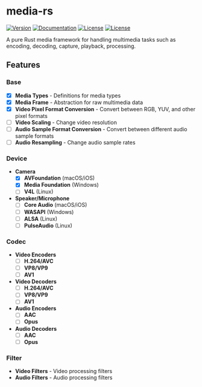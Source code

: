 # media-rs

[![Version](https://img.shields.io/crates/v/media)](https://crates.io/crates/media)
[![Documentation](https://docs.rs/media/badge.svg)](https://docs.rs/media)
[![License](https://img.shields.io/badge/License-Apache%202-blue.svg)](LICENSE-APACHE)
[![License](https://img.shields.io/badge/License-MIT-green.svg)](LICENSE-MIT)

A pure Rust media framework for handling multimedia tasks such as encoding, decoding, capture, playback, processing.

## Features

### Base
- [x] **Media Types** - Definitions for media types
- [x] **Media Frame** - Abstraction for raw multimedia data
- [x] **Video Pixel Format Conversion** - Convert between RGB, YUV, and other pixel formats
- [ ] **Video Scaling** - Change video resolution
- [ ] **Audio Sample Format Conversion** - Convert between different audio sample formats
- [ ] **Audio Resampling** - Change audio sample rates

### Device
- **Camera**
  - [x] **AVFoundation** (macOS/iOS)
  - [x] **Media Foundation** (Windows)
  - [ ] **V4L** (Linux)
- **Speaker/Microphone**
  - [ ] **Core Audio** (macOS/iOS)
  - [ ] **WASAPI** (Windows)
  - [ ] **ALSA** (Linux)
  - [ ] **PulseAudio** (Linux)

### Codec
- **Video Encoders**
  - [ ] **H.264/AVC**
  - [ ] **VP8/VP9**
  - [ ] **AV1**
- **Video Decoders**
  - [ ] **H.264/AVC**
  - [ ] **VP8/VP9**
  - [ ] **AV1**
- **Audio Encoders**
  - [ ] **AAC**
  - [ ] **Opus**
- **Audio Decoders**
  - [ ] **AAC**
  - [ ] **Opus**

### Filter
- **Video Filters** - Video processing filters
- **Audio Filters** - Audio processing filters
